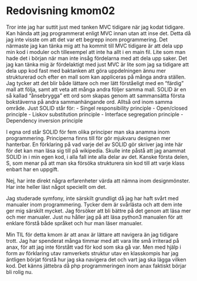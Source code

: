 ---
---
Redovisning kmom02
=========================

Tror inte jag har suttit just med tanken MVC tidigare när jag kodat tidigare. Kan hända att jag programmerat enligt MVC innan utan att inse det. Detta då jag inte visste om att det var ett begrepp inom programmering. Det närmaste jag kan tänka mig att ha kommit till MVC tidigare är att dela upp min kod i moduler och tillexempel att inte ha allt i en main fil. Lite som man hade det i början när man inte insåg fördelarna med att dela upp saker. Det jag kan tänka mig är fördelaktigt med just MVC är lite som jag sa tidigare att dela upp kod fast med baktanken att göra uppdelningen ännu mer strukturerad och efter en mall som kan appliceras på många andra ställen. Jag tycker att det blir både lättare och mer lätt förståeligt med en “färdig” mall att följa, samt att veta att många andra följer samma mall. SOLID är en så kallad “ånsebrygga” ett ord som skapas genom att sammansätta första bokstäverna på andra sammanhängande ord. Alltså ord inom samma område.
Just SOLID står för:
    - Singel responsibility principle
    - Open/closed principle
    - Liskov substitution principle
    - Interface segregation principle
    - Dependency inversion principle

I egna ord står SOLID för fem olika principer man ska anamma inom programmering. Principerna finns till för gör mjukvaru designen mer hanterbar. En förklaring på vad varje del av SOLID gör skriver jag inte här för det kan man läsa sig till på wikipedia. Skulle inte påstå att jag anammat SOLID in i min egen kod, i alla fall inte alla delar av det. Kanske första delen, S, som menar på att man ska försöka strukturera sin kod till att varje klass enbart har en uppgift.

Nej, har inte direkt några erfarenheter värda att nämna inom designmönster. Har inte heller läst något speciellt om det.

Jag studerade symfony, inte särskilt grundligt då jag har haft svårt med manualer inom programmering. Tycker dem är svårlästa och att dem inte ger mig särskilt mycket. Jag försöker att bli bättre på det genom att läsa mer och mer manualer. Just nu håller jag på att läsa python3 manualen för att enklare förstå både språket och hur man läser manualer.

Min TIL för detta kmom är att anax är lättare att navigera än jag tidigare trott. Jag har spenderat många timmar med att vara lite små irriterad på anax, för att jag inte förstått vad för kod som ska gå var. Men med hjälp i form av förklaring utav ramverkets struktur utav en klasskompis har jag äntligen börjat förstå hur jag ska navigera det och vart jag ska lägga vilken kod. Det känns jättebra då php programmeringen inom anax faktiskt börjar bli rolig nu.
